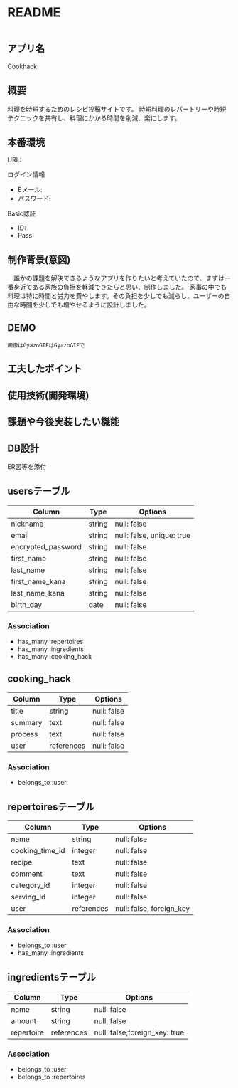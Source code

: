 # README
<img  alt="" src="">

## アプリ名
Cookhack

## 概要
料理を時短するためのレシピ投稿サイトです。
時短料理のレパートリーや時短テクニックを共有し、料理にかかる時間を削減、楽にします。

## 本番環境
URL:

ログイン情報 
- Eメール:
- パスワード:

Basic認証
- ID:
- Pass:

## 制作背景(意図)
　誰かの課題を解決できるようなアプリを作りたいと考えていたので、まずは一番身近である家族の負担を軽減できたらと思い、制作しました。
家事の中でも料理は特に時間と労力を費やします。その負担を少しでも減らし、ユーザーの自由な時間を少しでも増やせるように設計しました。

## DEMO
	画像はGyazoGIFはGyazoGIFで


## 工夫したポイント

## 使用技術(開発環境)

## 課題や今後実装したい機能

## DB設計
ER図等を添付




## usersテーブル

| Column             | Type     | Options                       |
| ------------------ | -------- | ----------------------------- |
| nickname           | string   | null: false                   |
| email              | string   | null: false, unique: true     |
| encrypted_password | string   | null: false                   |
| first_name         | string   | null: false                   |
| last_name          | string   | null: false                   |
| first_name_kana    | string   | null: false                   |
| last_name_kana     | string   | null: false                   |
| birth_day          | date     | null: false                   |

### Association
- has_many :repertoires
- has_many :ingredients
- has_many :cooking_hack



## cooking_hack

| Column             | Type       | Options                       |
| ------------------ | ---------- | ----------------------------- |
| title              | string     | null: false                   |
| summary            | text       | null: false                   |
| process            | text       | null: false                   |
| user               | references | null: false                   |

### Association
- belongs_to :user



## repertoiresテーブル

| Column             | Type       | Options                       |
| ------------------ | ---------- | ----------------------------- |
| name               | string     | null: false                   |
| cooking_time_id    | integer    | null: false                   |
| recipe             | text       | null: false                   |
| comment            | text       | null: false                   |
| category_id        | integer    | null: false                   |
| serving_id            | integer    | null: false                |
| user               | references | null: false, foreign_key      |

### Association
- belongs_to :user
- has_many   :ingredients



## ingredientsテーブル

| Column             | Type       | Options                       |
| ------------------ | ---------- | ----------------------------- |
| name               | string     | null: false                   |
| amount             | string     | null: false                   |
| repertoire         | references | null: false,foreign_key: true |

### Association
- belongs_to :user
- belongs_to :repertoires